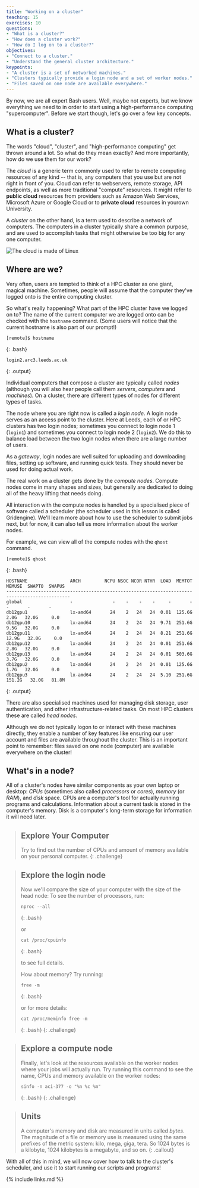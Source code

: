 ```yaml
---
title: "Working on a cluster"
teaching: 15
exercises: 10
questions:
- "What is a cluster?"
- "How does a cluster work?"
- "How do I log on to a cluster?"
objectives:
- "Connect to a cluster."
- "Understand the general cluster architecture."
keypoints:
- "A cluster is a set of networked machines."
- "Clusters typically provide a login node and a set of worker nodes."
- "Files saved on one node are available everywhere."
---
```


By now, we are all expert Bash users. Well, maybe not experts, but we know everything we need to in
order to start using a high-performance computing "supercomputer". Before we start though, let's go
over a few key concepts.

## What is a cluster?

The words "cloud", "cluster", and "high-performance computing" get thrown around a lot. So what do
they mean exactly? And more importantly, how do we use them for our work?

The *cloud* is a generic term commonly used to refer to remote computing resources of any kind --
that is, any computers that you use but are not right in front of you. Cloud can refer to
webservers, remote storage, API endpoints, as well as more traditional "compute" resources. It might refer
to **public cloud** resources from providers such as Amazon Web Services, Microsoft Azure or Google Cloud or
to **private cloud** resources in yourown University.

A *cluster* on the other hand, is a term used to describe a network of computers. The computers in a
cluster typically share a common purpose, and are used to accomplish tasks that might otherwise be
too big for any one computer.

![The cloud is made of Linux](../fig/linux-cloud.jpg)

## Where are we?

Very often, users are tempted to think of a HPC cluster  as one giant, magical machine. Sometimes, 
people will assume that the computer they've logged onto is the entire computing cluster. 

So what's really happening? What part of the HPC cluster have we logged on to? The name
of the current computer we are logged onto can be checked with the `hostname` command. (Some users
will notice that the current hostname is also part of our prompt!)

```
[remote]$ hostname
```
{: .bash}
```
login2.arc3.leeds.ac.uk
```
{: .output}

Individual computers that compose a cluster are typically called *nodes* (although you will also
hear people call them *servers*, *computers* and *machines*). On a cluster, there are different
types of nodes for different types of tasks. 

The node where you are right now is called a *login node*. A login node serves as an access point to the cluster.
Here at Leeds, each of or HPC clusters has two login nodes; sometimes you connect to login node 1 (`login1`) and
sometimes you connect to login node 2 (`login2`). We do this to balance load between the two login nodes when there
are a large number of users. 

As a *gateway*, login nodes are well suited for uploading and downloading files, setting up software, and running
quick tests. They should never be used for doing actual work.

The real work on a cluster gets done by the *compute nodes*. Compute nodes come in
many shapes and sizes, but generally are dedicated to doing all of the heavy lifting that needs
doing.

All interaction with the compute nodes is handled by a specialised piece of software called a
scheduler (the scheduler used in this lesson is called Gridengine). We'll learn more about how to use the
scheduler to submit jobs next, but for now, it can also tell us more information about the worker
nodes.

For example, we can view all of the compute nodes with the `qhost` command.

```
[remote]$ qhost
```
{: .bash}
```
HOSTNAME                ARCH         NCPU NSOC NCOR NTHR  LOAD  MEMTOT  MEMUSE  SWAPTO  SWAPUS
----------------------------------------------------------------------------------------------
global                  -               -    -    -    -     -       -       -       -       -
db12gpu1                lx-amd64       24    2   24   24  0.01  125.6G    2.0G   32.0G     0.0
db12gpu10               lx-amd64       24    2   24   24  9.71  251.6G    9.5G   32.0G     0.0
db12gpu11               lx-amd64       24    2   24   24  8.21  251.6G   12.9G   32.0G     0.0
db12gpu12               lx-amd64       24    2   24   24  0.01  251.6G    2.8G   32.0G     0.0
db12gpu13               lx-amd64       24    2   24   24  0.01  503.6G    3.7G   32.0G     0.0
db12gpu2                lx-amd64       24    2   24   24  0.01  125.6G    1.7G   32.0G     0.0
db12gpu3                lx-amd64       24    2   24   24  5.10  251.6G  151.2G   32.0G   81.8M
```
{: .output}

There are also specialised machines used for managing disk storage, user authentication, and other
infrastructure-related tasks. On most HPC clusters these are called *head nodes*.

Although we do not typically logon to or interact with these machines
directly, they enable a number of key features like ensuring our user account and files are
available throughout the cluster. This is an important point to remember: files saved on one node
(computer) are available everywhere on the cluster!

## What's in a node? 

All of a cluster's nodes have similar components as your own laptop or desktop: *CPUs* (sometimes
also called *processors* or *cores*), *memory* (or *RAM*), and *disk* space. CPUs are a computer's
tool for actually running programs and calculations. Information about a current task is stored in
the computer's memory. Disk is a computer's long-term storage for information it will need later.

> ## Explore Your Computer
>
> Try to find out the number of CPUs and amount of memory available on your personal computer.
{: .challenge}

> ## Explore the login node
>
> Now we'll compare the size of your computer with the size of the head node: To see the number of
> processors, run:
>
> ```
> nproc --all
> ```
> {: .bash}
>
> or
>
> ```
> cat /proc/cpuinfo
> ```
> {: .bash}
>
> to see full details.
> 
> How about memory? Try running: 
>
> ```
> free -m
> ```
> {: .bash}
>
> or for more details: 
>
> ```
> cat /proc/meminfo free -m
> ```
> {: .bash}
{: .challenge}

> ## Explore a compute node
> 
> Finally, let's look at the resources available on the worker nodes where your jobs will actually
> run. Try running this command to see the name, CPUs and memory available on the worker nodes:
>
> ```
> sinfo -n aci-377 -o "%n %c %m"
> ```
> {: .bash}
{: .challenge}

> ## Units
> 
> A computer's memory and disk are measured in units called *bytes*. The magnitude of a file or
> memory use is measured using the same prefixes of the metric system: kilo, mega, giga, tera. So
> 1024 bytes is a kilobyte, 1024 kilobytes is a megabyte, and so on.
{: .callout}

With all of this in mind, we will now cover how to talk to the cluster's scheduler, and use it to
start running our scripts and programs!

{% include links.md %}
